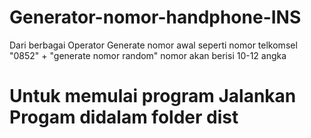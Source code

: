 # Generator-nomor-handphone-INS
Dari berbagai Operator 
Generate nomor awal seperti nomor telkomsel "0852" + "generate nomor random" 
nomor akan berisi 10-12 angka

# Untuk memulai program Jalankan Progam didalam folder dist
